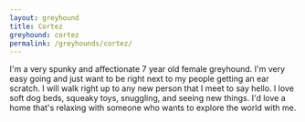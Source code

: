 ```yaml
---
layout: greyhound
title: Cortez
greyhound: cortez
permalink: /greyhounds/cortez/
---
```


I'm a very spunky and affectionate 7 year old female greyhound. I'm very easy going and just want to be right next to my people getting an ear scratch. I will walk right up to any new person that I meet to say hello. I love soft dog beds, squeaky toys, snuggling, and seeing new things. I'd love a home that's relaxing with someone who wants to explore the world with me. 
